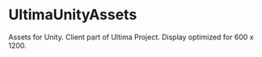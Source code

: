 # UltimaUnityAssets
Assets for Unity. Client part of Ultima Project.
Display optimized for 600 x 1200.
